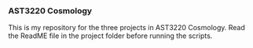 ### AST3220 Cosmology
This is my repository for the three projects in AST3220 Cosmology. Read the ReadME file in the project folder before running the scripts.
